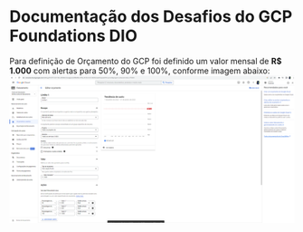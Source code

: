 # Documentação dos Desafios do GCP Foundations DIO

Para definição de Orçamento do GCP foi definido um valor mensal de **R$ 1.000** com alertas para 50%, 90% e 100%, conforme imagem abaixo:
![Limite de Orçamento GCP](/images/billing-project.png?raw=true "Billing GCP")
